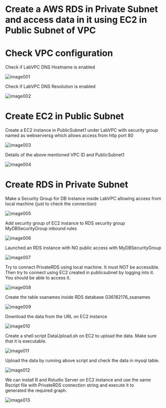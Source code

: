 # Create a AWS RDS in Private Subnet and access data in it using EC2 in Public Subnet of VPC



# Check VPC configuration



Check if LabVPC DNS Hostname is enabled


![image001](https://user-images.githubusercontent.com/32446623/33729274-171ac4c2-db4b-11e7-9393-a4b4b9c32498.jpg)


Check if LabVPC DNS Resolution is enabled


![image002](https://user-images.githubusercontent.com/32446623/33729275-172f87ae-db4b-11e7-8f34-7311d94f1dec.jpg)


# Create EC2 in Public Subnet


Create a EC2 instance in PublicSubnet1 under LabVPC with security group named as webserversg which allows access from http port 80


![image003](https://user-images.githubusercontent.com/32446623/33729276-17466136-db4b-11e7-9613-39d9a6ef5882.gif)


Details of the above mentioned VPC ID and PublicSubnet1


![image004](https://user-images.githubusercontent.com/32446623/33729277-1752b15c-db4b-11e7-815b-aeebb4fad585.gif)


# Create RDS in Private Subnet


Make a Security Group for DB instance inside LabVPC allowing access from local machine (just to check the connection)


![image005](https://user-images.githubusercontent.com/32446623/33729278-1772c4d8-db4b-11e7-9466-7eef58ddf7d0.jpg)


Add security group of EC2 instance to RDS security group MyDBSecurityGroup inbound rules


![image006](https://user-images.githubusercontent.com/32446623/33729279-1784f748-db4b-11e7-9232-1d323c31ed7f.gif)


Launched an RDS instance with NO public access with MyDBSecurityGroup


![image007](https://user-images.githubusercontent.com/32446623/33729280-179f7104-db4b-11e7-81aa-70d65187e108.gif)


Try to connect PrivateRDS using local machine. It must NOT be accessible. Then try to connect using EC2 created in publicsubnet by 
logging into it. You should be able to access it.



![image008](https://user-images.githubusercontent.com/32446623/33729281-17ac4924-db4b-11e7-82c6-e726b72be843.jpg)


Create the table ssanames inside RDS database G36182176_ssanames


![image009](https://user-images.githubusercontent.com/32446623/33729282-17bb554a-db4b-11e7-909e-4ae07caa7371.jpg)

Download the data 
from the URL on EC2 
instance



![image010](https://user-images.githubusercontent.com/32446623/33729283-17cad1aa-db4b-11e7-95d8-e6af051dd632.jpg)


Create a shell script DataUpload.sh on EC2 to upload the data. Make sure that it is executable.


![image011](https://user-images.githubusercontent.com/32446623/33729284-17ddbbda-db4b-11e7-9506-8a5051699685.jpg)


Upload the data by running above script and check the data in mysql table.


![image012](https://user-images.githubusercontent.com/32446623/33729285-17f18cc8-db4b-11e7-897c-997137df3ffb.jpg)


We can install R and Rstudio Server on EC2 instance and use the same Rscript file with PrivateRDS connection string and execute it to  
generated the required graph. 


![image013](https://user-images.githubusercontent.com/32446623/33729286-17ffd404-db4b-11e7-9d35-4640ff9c9360.gif)
